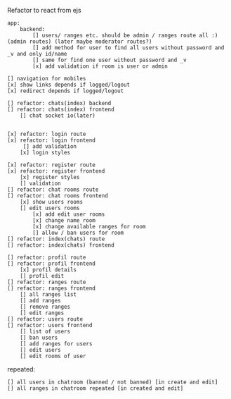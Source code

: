 Refactor to react from ejs

    app:
        backend:
            [] users/ ranges etc. should be admin / ranges route all :)(admin routes) (later maybe moderator routes?)
            [] add method for user to find all users without password and _v and only id/name
            [] same for find one user without password and _v
            [x] add validation if room is user or admin

    [] navigation for mobiles
    [x] show links depends if logged/logout
    [x] redirect depends if logged/logout

    [] refactor: chats(index) backend
    [] refactor: chats(index) frontend
        [] chat socket io(later)


    [x] refactor: login route
    [x] refactor: login frontend
         [] add validation
        [x] login styles

    [x] refactor: register route
    [x] refactor: register frontend
        [x] register styles
        [] validation
    [] refactor: chat rooms route
    [] refactor: chat rooms frontend
        [x] show users rooms
        [] edit users rooms
            [x] add edit user rooms
            [x] change name room
            [x] change available ranges for room
            [] allow / ban users for room
    [] refactor: index(chats) route
    [] refactor: index(chats) frontend

    [] refactor: profil route
    [] refactor: profil frontend
        [x] profil details
        [] profil edit
    [] refactor: ranges route
    [] refactor: ranges frontend
        [] all ranges list
        [] add ranges
        [] remove ranges
        [] edit ranges
    [] refactor: users route
    [] refactor: users frontend
        [] list of users
        [] ban users
        [] add ranges for users
        [] edit users
        [] edit rooms of user

repeated:

    [] all users in chatroom (banned / not banned) [in create and edit]
    [] all ranges in chatroom repeated [in created and edit]
